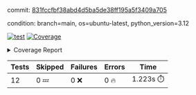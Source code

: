 commit: [831fccfbf38abd4d5ba5de38ff195a5f3409a705](https://github.com/rcmdnk/inherit-docstring/tree/831fccfbf38abd4d5ba5de38ff195a5f3409a705)

condition: branch=main, os=ubuntu-latest, python_version=3.12

[![test](https://github.com/rcmdnk/inherit-docstring/actions/workflows/test.yml/badge.svg)](https://github.com/rcmdnk/inherit-docstring/actions/runs/7382341980)
<a href="https://github.com/rcmdnk/inherit-docstring/blob/831fccfbf38abd4d5ba5de38ff195a5f3409a705/README.md"><img alt="Coverage" src="https://img.shields.io/badge/Coverage-100%25-brightgreen.svg" /></a><details><summary>Coverage Report </summary><table><tr><th>File</th><th>Stmts</th><th>Miss</th><th>Cover</th></tr><tbody><tr><td><b>TOTAL</b></td><td><b>114</b></td><td><b>0</b></td><td><b>100%</b></td></tr></tbody></table></details>

| Tests | Skipped | Failures | Errors | Time |
| ----- | ------- | -------- | -------- | ------------------ |
| 12 | 0 :zzz: | 0 :x: | 0 :fire: | 1.223s :stopwatch: |

